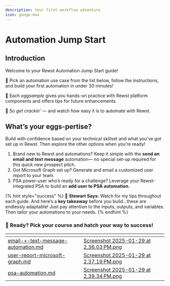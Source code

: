 ```yaml
---
description: Your first workflow adventure
icon: gauge-max
---
```


# Automation Jump Start

## **Introduction**

Welcome to your Rewst Automation Jump Start guide!

🐔 Pick an automation use case from the list below, follow the instructions, and build your first automation in under 30 minutes!

🥚 Each _eggsample_ gives you hands-on practice with Rewst platform components and offers tips for future enhancements.

🐣 So _get crackin’_ — and watch how easy it is to automate with Rewst.

## What’s your eggs-pertise?

Build with confidence based on your technical skillset and what you’ve got set up in Rewst. Then explore the other options when you’re ready!

1. Brand new to Rewst and automations? Keep it simple with the **send an email and text message** automation— no special set-up required for this quick new prospect pitch.
2. Got Microsoft Graph set up? Generate and email a customized user report to your team.
3. PSA power-user who’s ready for a challenge? Leverage your Rewst-integrated PSA to build an **add user to PSA automation.**

{% hint style="success" %}
🐣 **Stewart Says:** Watch for my tips throughout each guide. And here’s a **key takeaway** before you build…these are endlessly adaptable! Just pay attention to the inputs, outputs, and variables. Then tailor your automations to your needs.&#x20;
{% endhint %}

### 🐓 Ready? **Pick your course** and hatch your way to success!

<table data-view="cards"><thead><tr><th data-type="content-ref"></th><th data-hidden data-card-cover data-type="files"></th></tr></thead><tbody><tr><td><a href="email-+-text-message-automation.md">email-+-text-message-automation.md</a></td><td><a href="../../.gitbook/assets/Screenshot 2025-01-29 at 2.36.03 PM.png">Screenshot 2025-01-29 at 2.36.03 PM.png</a></td></tr><tr><td><a href="user-report-microsoft-graph.md">user-report-microsoft-graph.md</a></td><td><a href="../../.gitbook/assets/Screenshot 2025-01-29 at 2.37.19 PM.png">Screenshot 2025-01-29 at 2.37.19 PM.png</a></td></tr><tr><td><a href="psa-automation.md">psa-automation.md</a></td><td><a href="../../.gitbook/assets/Screenshot 2025-01-29 at 2.39.34 PM.png">Screenshot 2025-01-29 at 2.39.34 PM.png</a></td></tr></tbody></table>

